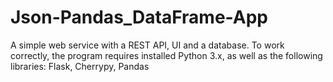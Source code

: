 # Json-Pandas_DataFrame-App
A simple web service with a REST API, UI and a database.
To work correctly, the program requires installed Python 3.x, as well as the following libraries: Flask, Cherrypy, Pandas
